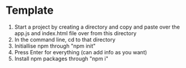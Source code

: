 # Template

1. Start a project by creating a directory and copy and paste over the app.js and index.html file over from this directory
2. In the command line, cd to that directory
3. Initiallise npm through "npm init"
4. Press Enter for everything (can add info as you want)
5. Install npm packages through "npm i"

